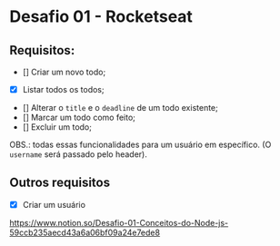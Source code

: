 # Desafio 01 - Rocketseat

## Requisitos:
- [] Criar um novo todo;
- [X] Listar todos os todos;
- [] Alterar o `title` e o `deadline` de um todo existente;
- [] Marcar um todo como feito;
- [] Excluir um todo;

OBS.: todas essas funcionalidades para um usuário em específico. (O `username` será passado pelo header).

## Outros requisitos
- [X] Criar um usuário

https://www.notion.so/Desafio-01-Conceitos-do-Node-js-59ccb235aecd43a6a06bf09a24e7ede8